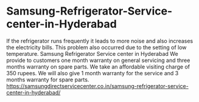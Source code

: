 # Samsung-Refrigerator-Service-center-in-Hyderabad
If the refrigerator runs frequently it leads to more noise and also increases the electricity bills. This problem also occurred due to the setting of low temperature. Samsung Refrigerator Service center in Hyderabad  We provide to customers one month warranty on general servicing and three months warranty on spare parts. We take an affordable visiting charge of 350 rupees. We will also give 1 month warranty for the service and 3 months warranty for spare parts.  https://samsungdirectservicecenter.co.in/samsung-refrigerator-service-center-in-hyderabad/
